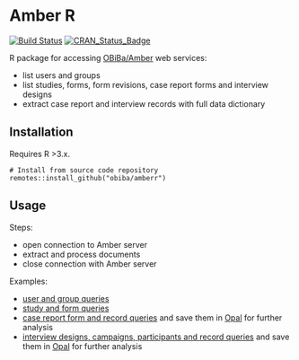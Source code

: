 # Amber R

[![Build Status](https://app.travis-ci.com/obiba/amberr.svg?branch=master)](https://app.travis-ci.com/github/obiba/amberr)
[![CRAN_Status_Badge](https://www.r-pkg.org/badges/version/amberr)](https://cran.r-project.org/package=amberr)

R package for accessing [OBiBa/Amber](https://www.obiba.org/pages/products/amber/) web services:

* list users and groups
* list studies, forms, form revisions, case report forms and interview designs
* extract case report and interview records with full data dictionary

## Installation

Requires R >3.x.

```
# Install from source code repository
remotes::install_github("obiba/amberr")
```

## Usage

Steps:

* open connection to Amber server
* extract and process documents
* close connection with Amber server

Examples: 

* [user and group queries](https://github.com/obiba/amberr/blob/master/inst/examples/amber-user-group-queries.R)
* [study and form queries](https://github.com/obiba/amberr/blob/master/inst/examples/amber-study-form-queries.R)
* [case report form and record queries](https://github.com/obiba/amberr/blob/master/inst/examples/amber-case-report-queries.R) and save them in [Opal](https://www.obiba.org/pages/products/opal/) for further analysis
* [interview designs, campaigns, participants and record queries](https://github.com/obiba/amberr/blob/master/inst/examples/amber-interview-queries.R) and save them in [Opal](https://www.obiba.org/pages/products/opal/) for further analysis

